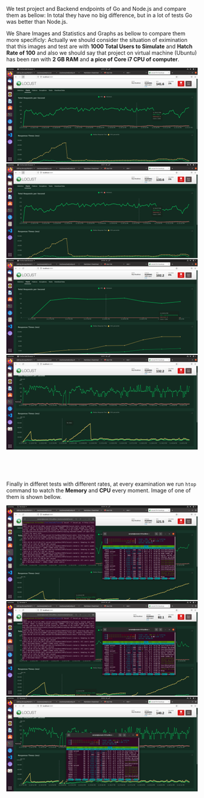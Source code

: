 We test project and Backend endpoints of Go and Node.js and compare them as bellow:
In total they have no big difference, but in a lot of tests Go was better than Node.js.

We Share Images and Statistics and Graphs as bellow to compare them more specificly:
Actually we should consider the situation of eximination that this images and test are with **1000 Total Users to Simulate** and **Hatch Rate of 100** and also we should say that project on virtual machine (Ubuntu) has been ran with **2 GB RAM** and **a pice of Core i7 CPU of computer**.

![alt text](https://github.com/sarazm2000/devops/blob/main/locust/img/test1.png)
![alt text](https://github.com/sarazm2000/devops/blob/main/locust/img/test2.png)
![alt text](https://github.com/sarazm2000/devops/blob/main/locust/img/test3.png)
![alt text](https://github.com/sarazm2000/devops/blob/main/locust/img/test4.png)

<br/><br/><br/>

Finally in differet tests with different rates, at every examination we run `htop` command to watch the **Memory** and **CPU** every moment. Image of one of them is shown bellow.

![alt text](https://github.com/sarazm2000/devops/blob/main/locust/img/cpu-ram-test1.png)
![alt text](https://github.com/sarazm2000/devops/blob/main/locust/img/cpu-ram-test2.png)
![alt text](https://github.com/sarazm2000/devops/blob/main/locust/img/cpu-ram-test3.png)
